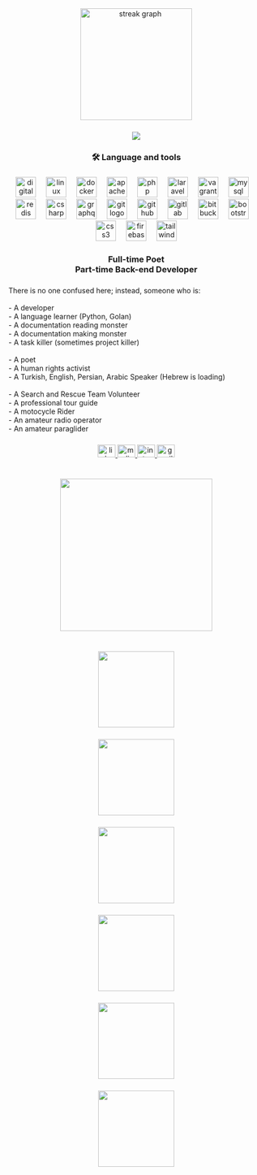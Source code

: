 <div align="center">
  <img src="https://streak-stats.demolab.com?user=podeveloper&locale=en&mode=daily&theme=dark&hide_border=false&border_radius=5&order=3" height="220" alt="streak graph"  />
</div>

###

<div align="center">
  <img src="https://visitor-badge.laobi.icu/badge?page_id=podeveloper.podeveloper&"  />
</div>

###

<h3 align="center">🛠 Language and tools</h3>

###

<div align="center">
  <img src="https://cdn.jsdelivr.net/gh/devicons/devicon/icons/digitalocean/digitalocean-original.svg" height="40" alt="digitalocean logo"  />
  <img width="12" />
  <img src="https://cdn.jsdelivr.net/gh/devicons/devicon/icons/linux/linux-original.svg" height="40" alt="linux logo"  />
  <img width="12" />
  <img src="https://cdn.jsdelivr.net/gh/devicons/devicon/icons/docker/docker-original.svg" height="40" alt="docker logo"  />
  <img width="12" />
  <img src="https://cdn.jsdelivr.net/gh/devicons/devicon/icons/apache/apache-original.svg" height="40" alt="apache logo"  />
  <img width="12" />
  <img src="https://cdn.jsdelivr.net/gh/devicons/devicon/icons/php/php-original.svg" height="40" alt="php logo"  />
  <img width="12" />
  <img src="https://cdn.jsdelivr.net/gh/devicons/devicon/icons/laravel/laravel-plain.svg" height="40" alt="laravel logo"  />
  <img width="12" />
  <img src="https://cdn.jsdelivr.net/gh/devicons/devicon/icons/vagrant/vagrant-original.svg" height="40" alt="vagrant logo"  />
  <img width="12" />
  <img src="https://cdn.jsdelivr.net/gh/devicons/devicon/icons/mysql/mysql-original.svg" height="40" alt="mysql logo"  />
  <img width="12" />
  <img src="https://cdn.jsdelivr.net/gh/devicons/devicon/icons/redis/redis-original.svg" height="40" alt="redis logo"  />
  <img width="12" />
  <img src="https://cdn.jsdelivr.net/gh/devicons/devicon/icons/csharp/csharp-original.svg" height="40" alt="csharp logo"  />
  <img width="12" />
  <img src="https://cdn.jsdelivr.net/gh/devicons/devicon/icons/graphql/graphql-plain.svg" height="40" alt="graphql logo"  />
  <img width="12" />
  <img src="https://cdn.jsdelivr.net/gh/devicons/devicon/icons/git/git-original.svg" height="40" alt="git logo"  />
  <img width="12" />
  <img src="https://cdn.jsdelivr.net/gh/devicons/devicon/icons/github/github-original.svg" height="40" alt="github logo"  />
  <img width="12" />
  <img src="https://cdn.jsdelivr.net/gh/devicons/devicon/icons/gitlab/gitlab-original.svg" height="40" alt="gitlab logo"  />
  <img width="12" />
  <img src="https://cdn.jsdelivr.net/gh/devicons/devicon/icons/bitbucket/bitbucket-original.svg" height="40" alt="bitbucket logo"  />
  <img width="12" />
  <img src="https://cdn.jsdelivr.net/gh/devicons/devicon/icons/bootstrap/bootstrap-original.svg" height="40" alt="bootstrap logo"  />
  <img width="12" />
  <img src="https://cdn.jsdelivr.net/gh/devicons/devicon/icons/css3/css3-original.svg" height="40" alt="css3 logo"  />
  <img width="12" />
  <img src="https://cdn.jsdelivr.net/gh/devicons/devicon/icons/firebase/firebase-plain.svg" height="40" alt="firebase logo"  />
  <img width="12" />
  <img src="https://cdn.jsdelivr.net/gh/devicons/devicon/icons/tailwindcss/tailwindcss-original-wordmark.svg" height="40" alt="tailwindcss logo"  />
</div>

###

<h3 align="center">Full-time Poet<br>Part-time Back-end Developer</h3>

###

<p align="left">There is no one confused here; instead, someone who is:<br><br>- A developer<br>- A language learner (Python, Golan)<br>- A documentation reading monster<br>- A documentation making monster<br>- A task killer (sometimes project killer)<br><br>- A poet<br>- A human rights activist<br>- A Turkish, English, Persian, Arabic Speaker (Hebrew is loading)<br><br>- A Search and Rescue Team Volunteer<br>- A professional tour guide<br>- A motocycle Rider<br>- An amateur radio operator<br>- An amateur paraglider</p>

###

<div align="center">
  <a href="https://www.linkedin.com/in/podeveloper/" target="_blank">
    <img src="https://raw.githubusercontent.com/maurodesouza/profile-readme-generator/master/src/assets/icons/social/linkedin/default.svg" width="35" height="25" alt="linkedin logo"  />
  </a>
  <a href="https://medium.com/@yasinkorkmaz.dev" target="_blank">
    <img src="https://raw.githubusercontent.com/maurodesouza/profile-readme-generator/master/src/assets/icons/social/medium/default.svg" width="35" height="25" alt="medium logo"  />
  </a>
  <a href="https://instagram.com/ayasinkorkmaz" target="_blank">
    <img src="https://raw.githubusercontent.com/maurodesouza/profile-readme-generator/master/src/assets/icons/social/instagram/default.svg" width="35" height="25" alt="instagram logo"  />
  </a>
  <a href="mailto:yasinkorkmaz.dev@gmail.com" target="_blank">
    <img src="https://raw.githubusercontent.com/maurodesouza/profile-readme-generator/master/src/assets/icons/social/gmail/default.svg" width="35" height="25" alt="gmail logo"  />
  </a>
</div>

###

<br clear="both">

<div align="center">
  <img height="300" src="https://www.azquotes.com/picture-quotes/quote-follow-your-dreams-believe-in-yourself-and-don-t-give-up-rachel-corrie-6-50-79.jpg"  />
</div>

###

<br clear="both">

<div align="center">
  <img height="150" src="https://www.brgprecision.com/phpinclude/tzg/photos/GTZH_gifannimation_600pixels.gif"  />
</div>

###

<div align="center">
  <img height="150" src="https://ia902506.us.archive.org/12/items/morse-code-made-easy/morse-code-made-easy_screenshot.gif"  />
</div>

###

<div align="center">
  <img height="150" src="https://media.tenor.com/IwBNL4-A9PcAAAAC/w0zml-icom.gif"  />
</div>

###

<div align="center">
  <img height="150" src="https://i0.wp.com/the-avocado.org/wp-content/uploads/2018/04/tumblr_nmhbtuuhqi1sonf30o1_400.gif?resize=300%2C232&ssl=1"  />
</div>

###

<div align="center">
  <img height="150" src="https://www.tvsmotor.com/assets/img/brands/apche-rr310/live/sura.webp?=5_12_2023"  />
</div>

###

<div align="center">
  <img height="150" src="https://www.tvsmotor.com/assets/img/brands/apche-rr310/live/slipper-clutch.gif"  />
</div>

###
